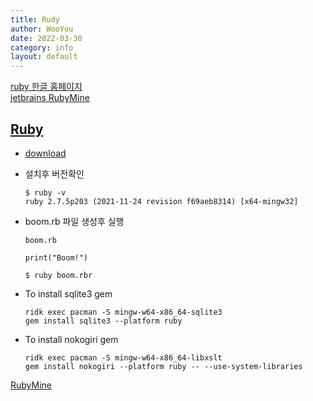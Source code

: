 ```yaml
---
title: Rudy
author: WooYou
date: 2022-03-30
category: info
layout: default
---
```


[ruby 한글 홈페이지][1]  
[jetbrains RubyMine][2]

## [Ruby](https://rubyinstaller.org/)

* [download](https://rubyinstaller.org/downloads/)
* 설치후 버전확인
  ```shell
  $ ruby -v
  ruby 2.7.5p203 (2021-11-24 revision f69aeb8314) [x64-mingw32]
  ```
* boom.rb 파일 생성후 실행

    ```shell
    boom.rb 
    
    print("Boom!")
    
    $ ruby boom.rbr
    ```


* To install sqlite3 gem

    ```shell
    ridk exec pacman -S mingw-w64-x86_64-sqlite3
    gem install sqlite3 --platform ruby
    ```

* To install nokogiri gem

    ```shell
    ridk exec pacman -S mingw-w64-x86_64-libxslt
    gem install nokogiri --platform ruby -- --use-system-libraries
    ```

[RubyMine][3]

[1]:https://www.ruby-lang.org/ko/
[2]:https://www.jetbrains.com/help/ruby/installation-guide.html
[3]:/program/ruby/rubymine.html